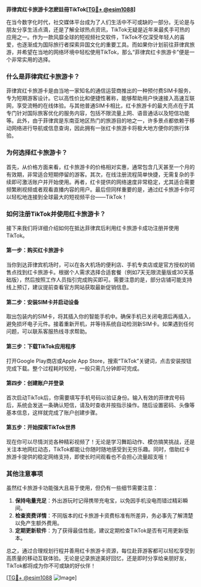 **菲律宾红卡旅游卡怎麽註冊TikTok[[TG💪+ @esim1088](https://t.me/s/esim1088)]**

在当今数字化时代，社交媒体平台成为了人们生活中不可或缺的一部分。无论是与朋友分享生活点滴，还是了解全球热点资讯，TikTok无疑是近年来最炙手可热的应用之一。作为一款风靡全球的短视频社交软件，TikTok不仅深受年轻人的喜爱，也逐渐成为国际旅行者探索异国文化的重要工具。而如果你计划前往菲律宾旅游，并希望在当地的网络环境中轻松使用TikTok，那么“菲律宾红卡旅游卡”便是一个非常实用的选择。

### **什么是菲律宾红卡旅游卡？**

菲律宾红卡旅游卡是由当地一家知名的通信运营商推出的一种预付费SIM卡服务，专为短期游客设计。它以高性价比和便捷性著称，能够帮助用户快速接入高速互联网，享受流畅的在线体验。与其他普通SIM卡相比，红卡旅游卡的最大亮点在于其专门针对国际旅客优化的服务内容，包括不限流量上网、语音通话以及短信功能等。此外，由于菲律宾是东南亚地区热门的旅游目的地之一，许多景点都依赖于移动网络进行导航或信息查询，因此拥有一张红卡旅游卡将极大地方便你的旅行体验。

### **为何选择红卡旅游卡？**

首先，从价格方面来看，红卡旅游卡的价格相对实惠，通常包含几天甚至一个月的有效期，非常适合短期停留的游客。其次，在线注册流程简单快捷，无需复杂的手续即可激活账户并开始使用。再者，红卡提供的网络速度非常稳定，尤其适合需要频繁刷视频或者观看直播内容的用户。最后但同样重要的是，通过红卡旅游卡你可以轻松地连接到全球最大的短视频平台——TikTok！

### **如何注册TikTok并使用红卡旅游卡？**

接下来我们将详细介绍如何在抵达菲律宾后利用红卡旅游卡成功注册并使用TikTok。

#### **第一步：购买红卡旅游卡**
当你到达菲律宾机场时，可以在各大机场的便利店、手机专卖店或是官方授权的销售点找到红卡旅游卡。根据个人需求选择合适套餐（例如7天无限流量版或30天基础版），然后按照工作人员指引完成购买即可。需要注意的是，部分店铺可能支持线上预订，建议提前查看官方网站获取最新促销信息。

#### **第二步：安装SIM卡并启动设备**
取出包装内的SIM卡，将其插入你的智能手机中。确保手机已关闭电源后再插入，避免损坏电子元件。接着重新开机，并等待系统自动检测新SIM卡。如果遇到任何问题，可以联系客服热线寻求帮助。

#### **第三步：下载TikTok应用程序**
打开Google Play商店或Apple App Store，搜索“TikTok”关键词，点击安装按钮完成下载。整个过程耗时较短，一般只需几分钟即可完成。

#### **第四步：创建账户并登录**
首次启动TikTok后，你需要填写手机号码以验证身份。输入有效的菲律宾号码后，系统会发送一条确认短信，请及时查收并按指示操作。随后设置密码、头像等基本信息，这样就完成了账户创建步骤。

#### **第五步：开始探索TikTok世界**
现在你可以尽情浏览各种精彩视频了！无论是学习舞蹈动作、模仿搞笑挑战，还是关注本地网红动态，TikTok都能让你随时随地感受到无穷乐趣。同时，借助红卡旅游卡提供的稳定网络支持，即使长时间观看也不会担心流量超支哦！

### **其他注意事项**
虽然红卡旅游卡功能强大且易于使用，但仍有一些细节需要注意：
1. **保持电量充足**：外出游玩时记得携带充电宝，以免因手机没电而错过精彩瞬间。
2. **检查资费详情**：不同版本的红卡旅游卡资费标准有所差异，务必事先了解清楚以免产生额外费用。
3. **定期更新软件**：为了获得最佳性能，建议定期检查TikTok是否有可用更新版本。

总之，通过合理规划行程并善用红卡旅游卡资源，每位赴菲游客都可以轻松享受到高质量的移动互联体验。无论是记录旅途美好回忆，还是即时分享给亲朋好友，TikTok都将成为你不可或缺的好伙伴！

[[TG💪+ @esim1088](https://t.me/s/esim1088) ![Image](https://i.postimg.cc/4NQfJmqS/Snipaste-2025-05-13-00-14-12.png)]